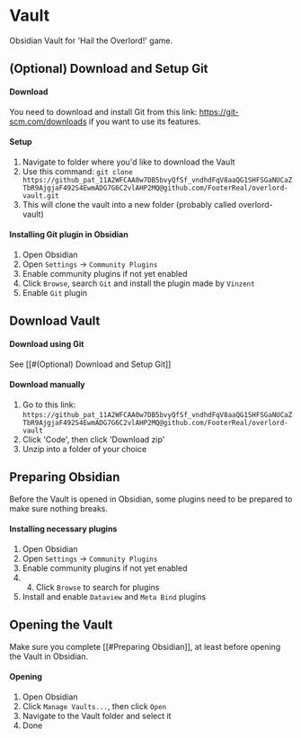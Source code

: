 # Vault
Obsidian Vault for 'Hail the Overlord!' game.
## (Optional) Download and Setup Git
#### Download
You need to download and install Git from this link: https://git-scm.com/downloads if you want to use its features.
#### Setup
1. Navigate to folder where you'd like to download the Vault
2. Use this command: `git clone https://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@github.com/FooterReal/overlord-vault.git`
3. This will clone the vault into a new folder (probably called overlord-vault)
#### Installing Git plugin in Obsidian
1. Open Obsidian
2. Open `Settings` -> `Community Plugins`
3. Enable community plugins if not yet enabled
4. Click `Browse`, search `Git` and install the plugin made by `Vinzent`
5. Enable `Git` plugin
## Download Vault
#### Download using Git
See [[#(Optional) Download and Setup Git]]
#### Download manually
1. Go to this link: `https://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@github.com/FooterReal/overlord-vault`
2. Click 'Code', then click 'Download zip'
3. Unzip into a folder of your choice

## Preparing Obsidian
Before the Vault is opened in Obsidian, some plugins need to be prepared to make sure nothing breaks.
#### Installing necessary plugins
1. Open Obsidian
2. Open `Settings` -> `Community Plugins`
3. Enable community plugins if not yet enabled
4. 4. Click `Browse` to search for plugins
5. Install and enable `Dataview` and `Meta Bind` plugins

## Opening the Vault
Make sure you complete [[#Preparing Obsidian]], at least before opening the Vault in Obsidian.

#### Opening
1. Open Obsidian
2. Click `Manage Vaults...`, then click `Open`
3. Navigate to the Vault folder and select it
4. Done